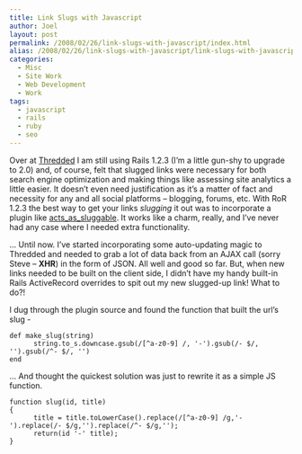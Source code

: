 ```yaml
---
title: Link Slugs with Javascript
author: Joel
layout: post
permalink: /2008/02/26/link-slugs-with-javascript/index.html
alias: /2008/02/26/link-slugs-with-javascript/link-slugs-with-javascript
categories:
  - Misc
  - Site Work
  - Web Development
  - Work
tags:
  - javascript
  - rails
  - ruby
  - seo
---
```


Over at [Thredded][1] I am still using Rails 1.2.3 (I’m a little gun-shy to upgrade to 2.0) and, of course, felt that slugged links were necessary for both search engine optimization and making things like assessing site analytics a little easier. It doesn’t even need justification as it’s a matter of fact and necessity for any and all social platforms – blogging, forums, etc. With RoR 1.2.3 the best way to get your links *slugging* it out was to incorporate a plugin like [acts\_as\_sluggable][2]. It works like a charm, really, and I’ve never had any case where I needed extra functionality.

 [1]: http://thredded.com
 [2]: http://tore.darell.no/pages/acts_as_sluggable

… Until now. I’ve started incorporating some auto-updating magic to Thredded and needed to grab a lot of data back from an AJAX call (sorry Steve – **XHR**) in the form of JSON. All well and good so far. But, when new links needed to be built on the client side, I didn’t have my handy built-in Rails ActiveRecord overrides to spit out my new slugged-up link! What to do?!

I dug through the plugin source and found the function that built the url’s slug -

    def make_slug(string)
          string.to_s.downcase.gsub(/[^a-z0-9] /, '-').gsub(/- $/, '').gsub(/^- $/, '')
    end

… And thought the quickest solution was just to rewrite it as a simple JS function.

    function slug(id, title)
    {
          title = title.toLowerCase().replace(/[^a-z0-9] /g,'-').replace(/- $/g,'').replace(/^- $/g,'');
          return(id '-' title);
    }
